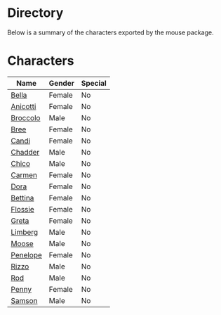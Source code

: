 # Directory
Below is a summary of the characters exported by the mouse package.
# Characters
|Name|Gender|Special|
|---|---|---|
|[Bella](./character/mouse/bella.go)|Female|No|
|[Anicotti](./character/mouse/anicotti.go)|Female|No|
|[Broccolo](./character/mouse/broccolo.go)|Male|No|
|[Bree](./character/mouse/bree.go)|Female|No|
|[Candi](./character/mouse/candi.go)|Female|No|
|[Chadder](./character/mouse/chadder.go)|Male|No|
|[Chico](./character/mouse/chico.go)|Male|No|
|[Carmen](./character/mouse/carmen.go)|Female|No|
|[Dora](./character/mouse/dora.go)|Female|No|
|[Bettina](./character/mouse/bettina.go)|Female|No|
|[Flossie](./character/mouse/flossie.go)|Female|No|
|[Greta](./character/mouse/greta.go)|Female|No|
|[Limberg](./character/mouse/limberg.go)|Male|No|
|[Moose](./character/mouse/moose.go)|Male|No|
|[Penelope](./character/mouse/penelope.go)|Female|No|
|[Rizzo](./character/mouse/rizzo.go)|Male|No|
|[Rod](./character/mouse/rod.go)|Male|No|
|[Penny](./character/mouse/penny.go)|Female|No|
|[Samson](./character/mouse/samson.go)|Male|No|
